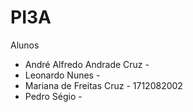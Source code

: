 # PI3A

Alunos
 
- André Alfredo Andrade Cruz -
- Leonardo Nunes - 
- Mariana de Freitas Cruz - 1712082002
- Pedro Ségio - 
